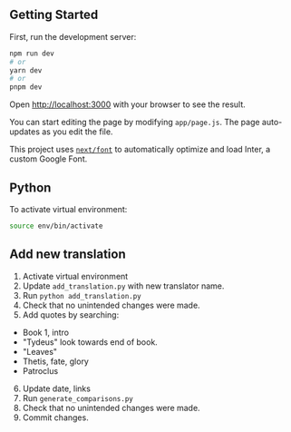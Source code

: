 ## Getting Started

First, run the development server:

```bash
npm run dev
# or
yarn dev
# or
pnpm dev
```

Open [http://localhost:3000](http://localhost:3000) with your browser to see the result.

You can start editing the page by modifying `app/page.js`. The page auto-updates as you edit the file.

This project uses [`next/font`](https://nextjs.org/docs/basic-features/font-optimization) to automatically optimize and load Inter, a custom Google Font.

## Python

To activate virtual environment:

```bash
source env/bin/activate
```

## Add new translation

1. Activate virtual environment
2. Update `add_translation.py` with new translator name.
3. Run `python add_translation.py`
4. Check that no unintended changes were made.
5. Add quotes by searching:
  - Book 1, intro
  - "Tydeus" look towards end of book.
  - "Leaves"
  - Thetis, fate, glory
  - Patroclus
6. Update date, links
7. Run `generate_comparisons.py`
8. Check that no unintended changes were made.
9. Commit changes.